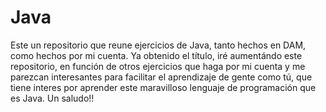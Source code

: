 # Java

Este un repositorio que reune ejercicios de Java, tanto hechos en DAM, como hechos por mi cuenta. 
Ya obtenido el título, iré aumentándo este repositorio, en función de otros ejercicios que haga por mi cuenta y me parezcan interesantes para facilitar el aprendizaje de gente como tú, que tiene interes por aprender este maravilloso lenguaje de programación que es Java.
Un saludo!!
